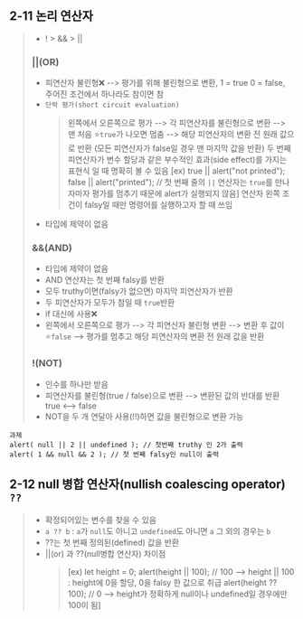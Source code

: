 ## 2-11 논리 연산자

> - ! > && > ||
>
> ### ||(OR)
>
> - 피연산자 불린형❌ --> 평가를 위해 불린형으로 변환, 1 = true 0 = false, 주어진 조건에서 하나라도 참이면 참
> - `단락 평가(short circuit evaluation)`
>   > 왼쪽에서 오른쪽으로 평가 --> 각 피연산자를 불린형으로 변환 --> 맨 처음 ⭐️`true`가 나오면 멈춤 --> 해당 피연산자의 변환 전 원래 값으로 반환 (모든 피연산자가 false일 경우 맨 마지막 값을 반환)
>   > 두 번째 피연산자가 변수 할당과 같은 부수적인 효과(side effect)를 가지는 표현식 일 때 명확히 볼 수 있음
>   > [ex) true || alert("not printed"); false || alert("printed"); // 첫 번째 줄의 `||` 연산자는 `true`를 만나자마자 평가를 멈추기 때문에 alert가 실행되지 않음]
>   > 연산자 왼쪽 조건이 falsy일 때만 명령어를 실행하고자 할 때 쓰임
> - 타입에 제약이 없음
>
> ### &&(AND)
>
> - 타입에 제약이 없음
> - AND 연산자는 첫 번째 falsy를 반환
> - 모두 truthy이면(falsy가 없으면) 마지막 피연산자가 반환
> - 두 피연산자가 모두가 참일 때 `true`반환
> - if 대신에 사용❌
> - 왼쪽에서 오른쪽으로 평가 --> 각 피연산자 불린형 변환 --> 변환 후 값이 ⭐️`false` --> 평가를 멈추고 해당 피연산자의 변환 전 원래 값을 반환
>
> ### !(NOT)
>
> - 인수를 하나만 받음
> - 피연산자를 불린형(true / false)으로 변환 --> 변환된 값의 반대를 반환 true <--> false
> - NOT을 두 개 연달아 사용(!!)하면 값을 불린형으로 변환 가능

    과제
    alert( null || 2 || undefined ); // 첫번째 truthy 인 2가 출력
    alert( 1 && null && 2 ); // 첫 번째 falsy인 null이 출력

## 2-12 null 병합 연산자(nullish coalescing operator) `??`

> - 확정되어있는 변수를 찾을 수 있음
> - `a ?? b` : `a`가 `null`도 아니고 `undefined`도 아니면 `a` 그 외의 경우는 `b`
> - ??는 첫 번째 정의된(defined) 값을 반환
> - ||(or) 과 ??(null병합 연산자) 차이점
>   > [ex) let height = 0;
>   > alert(height || 100); // 100 --> height || 100 : height에 0을 할당, 0을 falsy 한 값으로 취급
>   > alert(height ?? 100); // 0 --> height가 정확하게 null이나 undefined일 경우에만 100이 됨]
